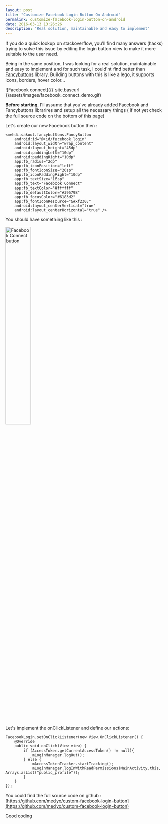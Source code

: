 ```yaml
---
layout: post
title: "Customize Facebook Login Button On Android"
permalink: customize-facebook-login-button-on-android
date: 2016-03-13 13:26:26
description: "Real solution, maintainable and easy to implement"
---
```

If you do a quick lookup on stackoverflow, you'll find many answers (hacks) trying to solve this issue by editing the login button view to make it more suitable to the user need.

Being in the same position, I was looking for a real solution, maintainable and easy to implement and for such task, I could'nt find better than [Fancybuttons](https://github.com/medyo/Fancybuttons) library. Building buttons with this is like a lego, it supports icons, borders, hover color...

![Facebook connect]({{ site.baseurl }}assets/images/facebook_connect_demo.gif)

**Before starting**, I'll assume that you've already added Facebook and Fancybuttons librarires and setup all the necessary things ( if not yet check the full source code on the bottom of this page)

Let's create our new Facebook button then :


	<mehdi.sakout.fancybuttons.FancyButton
		android:id="@+id/facebook_login"
		android:layout_width="wrap_content"
		android:layout_height="45dp"
		android:paddingLeft="10dp"
		android:paddingRight="10dp"
		app:fb_radius="2dp"
		app:fb_iconPosition="left"
		app:fb_fontIconSize="20sp"
		app:fb_iconPaddingRight="10dp"
		app:fb_textSize="16sp"
		app:fb_text="Facebook Connect"
		app:fb_textColor="#ffffff"
		app:fb_defaultColor="#39579B"
		app:fb_focusColor="#6183d2"
		app:fb_fontIconResource="&#xf230;"
		android:layout_centerVertical="true"
		android:layout_centerHorizontal="true" />
	
	
You should have something like this :

<img src="{{ site.baseurl }}assets/images/facebook_connect_button.png" alt="Facebook Connect button" width="40%">

Let's implement the onClickListener and define our actions:   


	FacebookLogin.setOnClickListener(new View.OnClickListener() {
		@Override
		public void onClick(View view) {
			if (AccessToken.getCurrentAccessToken() != null){
				mLoginManager.logOut();
			} else {
				mAccessTokenTracker.startTracking();
				mLoginManager.logInWithReadPermissions(MainActivity.this, 				Arrays.asList("public_profile"));
			}
		}
	});
 


You could find the full source code on github : [https://github.com/medyo/custom-facebook-login-button](https://github.com/medyo/custom-facebook-login-button)


Good coding

